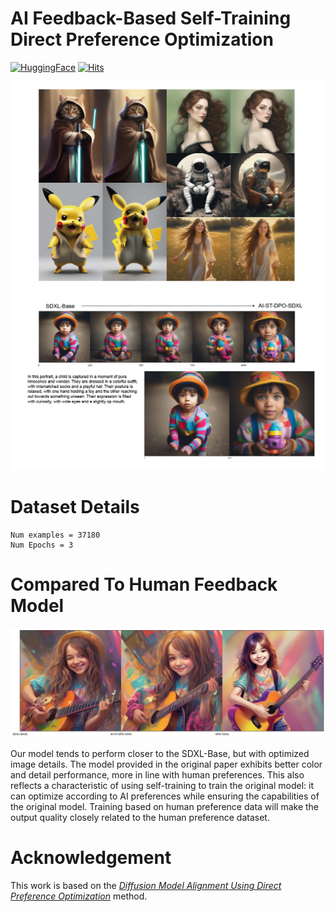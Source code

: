 # AI Feedback-Based Self-Training Direct Preference Optimization


[![HuggingFace](https://img.shields.io/badge/🤗-Open%20In%20Spaces-blue.svg)](https://huggingface.co/chestnutlzj/ai-self-training-dpo-sdxl)
[![Hits](https://hits.seeyoufarm.com/api/count/incr/badge.svg?url=https%3A%2F%2Fgithub.com%2Fqqingzheng%2FAI-Self-Training-DPO-SDXL&count_bg=%2379C83D&title_bg=%23555555&icon=&icon_color=%23E7E7E7&title=hits&edge_flat=false)](https://hits.seeyoufarm.com)    

![](assets/abstract_x1.png)
![](assets/checkpoints.png)

# Dataset Details

```
Num examples = 37180
Num Epochs = 3
```

# Compared To Human Feedback Model

![](assets/compare.png)

Our model tends to perform closer to the SDXL-Base, but with optimized image details. The model provided in the original paper exhibits better color and detail performance, more in line with human preferences.
This also reflects a characteristic of using self-training to train the original model: it can optimize according to AI preferences while ensuring the capabilities of the original model. Training based on human preference data will make the output quality closely related to the human preference dataset.

# Acknowledgement

This work is based on the [*Diffusion Model Alignment Using Direct Preference Optimization*](https://arxiv.org/abs/2311.12908) method.
